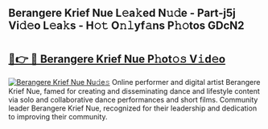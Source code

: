 ## Berangere Krief Nue L𝚎a𝚔ed N𝚞𝚍e - Part-j5j Vi𝚍𝚎o L𝚎a𝚔s - H𝚘𝚝 O𝚗𝚕yf𝚊ns P𝚑𝚘tos GDcN2

# <h2><a href="http://kf1hek.oniu.top/?m=Berangere+Krief+Nue">🔗👉 🔴 Berangere Krief Nue P𝚑ot𝚘𝚜 V𝚒d𝚎o</a></h2>

[![Berangere Krief Nue Nu𝚍e𝚜](https://i.imgur.com/0qMVB7G.gif)](http://kf1hek.oniu.top/?m=Berangere+Krief+Nue)
Online performer and digital artist Berangere Krief Nue, famed for creating and disseminating dance and lifestyle content via solo and collaborative dance performances and short films. Community leader Berangere Krief Nue, recognized for their leadership and dedication to improving their community.  
